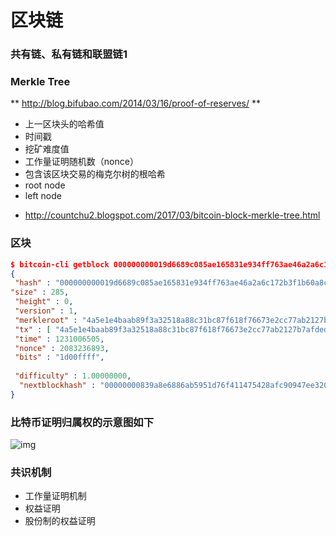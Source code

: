# 区块链

### 共有链、私有链和联盟链1



### Merkle Tree

** http://blog.bifubao.com/2014/03/16/proof-of-reserves/ **



- 上一区块头的哈希值
- 时间戳
- 挖矿难度值
- 工作量证明随机数（nonce）
- 包含该区块交易的梅克尔树的根哈希
- root node
- left node







* http://countchu2.blogspot.com/2017/03/bitcoin-block-merkle-tree.html

### 区块



```json
$ bitcoin-cli getblock 000000000019d6689c085ae165831e934ff763ae46a2a6c172b3f1b60a8ce26f 
{ 
 "hash" : "000000000019d6689c085ae165831e934ff763ae46a2a6c172b3f1b60a8ce26f", "confirmations" : 308321,
"size" : 285,
 "height" : 0,
 "version" : 1,
 "merkleroot" : "4a5e1e4baab89f3a32518a88c31bc87f618f76673e2cc77ab2127b7afdeda33b",
 "tx" : [ "4a5e1e4baab89f3a32518a88c31bc87f618f76673e2cc77ab2127b7afdeda33b" ],
 "time" : 1231006505,
 "nonce" : 2083236893,
 "bits" : "1d00ffff",
                
 "difficulty" : 1.00000000,
  "nextblockhash" : "00000000839a8e6886ab5951d76f411475428afc90947ee320161bbf18eb6048"
}
```





###  比特币证明归属权的示意图如下

![img](http://upload-images.jianshu.io/upload_images/4310879-b8700b254574997d.png?imageMogr2/auto-orient/strip%7CimageView2/2/w/1240)



### 共识机制

* 工作量证明机制
* 权益证明
* 股份制的权益证明